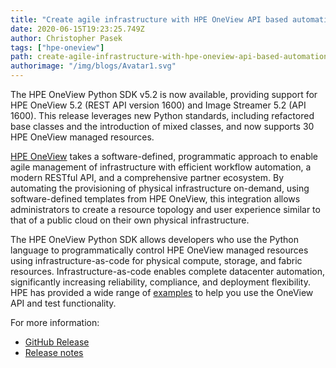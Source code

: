 ```yaml
---
title: "Create agile infrastructure with HPE OneView API based automation "
date: 2020-06-15T19:23:25.749Z
author: Christopher Pasek 
tags: ["hpe-oneview"]
path: create-agile-infrastructure-with-hpe-oneview-api-based-automation
authorimage: "/img/blogs/Avatar1.svg"
---
```

The HPE OneView Python SDK v5.2 is now available, providing support for HPE OneView 5.2 (REST API version 1600) and Image Streamer 5.2 (API 1600). This release leverages new Python standards, including refactored base classes and the introduction of mixed classes, and now supports 30 HPE OneView managed resources.  

[HPE OneView](https://www.hpe.com/us/en/integrated-systems/software.html) takes a software-defined, programmatic approach to enable agile management of infrastructure with efficient workflow automation, a modern RESTful API, and a comprehensive partner ecosystem. By automating the provisioning of physical infrastructure on-demand, using software-defined templates from HPE OneView, this integration allows administrators to create a resource topology and user experience similar to that of a public cloud on their own physical infrastructure.   

The HPE OneView Python SDK allows developers who use the Python language to programmatically control HPE OneView managed resources using infrastructure-as-code for physical compute, storage, and fabric resources. Infrastructure-as-code enables complete datacenter automation, significantly increasing reliability, compliance, and deployment flexibility. HPE has provided a wide range of [examples](https://github.com/HewlettPackard/oneview-python/blob/master/examples/README.md) to help you use the OneView API and test functionality.   

For more information:  

* [GitHub Release](https://github.com/HewlettPackard/oneview-python)  
* [Release notes](https://github.com/HewlettPackard/oneview-python/releases/tag/v5.2.0)  
